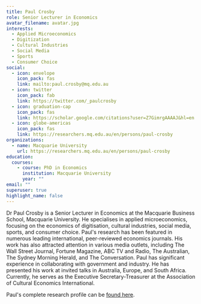 ```yaml
---
title: Paul Crosby
role: Senior Lecturer in Economics
avatar_filename: avatar.jpg
interests:
  - Applied Microeconomics
  - Digitization
  - Cultural Industries
  - Social Media
  - Sports
  - Consumer Choice
social:
  - icon: envelope
    icon_pack: fas
    link: mailto:paul.crosby@mq.edu.au
  - icon: twitter
    icon_pack: fab
    link: https://twitter.com/_paulcrosby
  - icon: graduation-cap
    icon_pack: fas
    link: https://scholar.google.com/citations?user=Z7GimrgAAAAJ&hl=en
  - icon: globe-americas
    icon_pack: fas
    link: https://researchers.mq.edu.au/en/persons/paul-crosby
organizations:
  - name: Macquarie University
    url: https://researchers.mq.edu.au/en/persons/paul-crosby
education:
  courses:
    - course: PhD in Economics
      institution: Macquarie University
      year: ""
email: ""
superuser: true
highlight_name: false
---
```

<!--StartFragment-->

Dr Paul Crosby is a Senior Lecturer in Economics at the Macquarie Business School, Macquarie University. He specialises in applied microeconomics, focusing on the economics of digitisation, cultural industries, social media, sports, and consumer choice. Paul's research has been featured in numerous leading international, peer-reviewed economics journals. His work has also attracted attention in various media outlets, including The Wall Street Journal, Fortune Magazine, ABC TV and Radio, The Australian, The Sydney Morning Herald, and The Conversation. Paul has significant experience in collaborating with government and industry. He has presented his work at invited talks in Australia, Europe, and South Africa. Currently, he serves as the Executive Secretary-Treasurer at the Association of Cultural Economics International.   

Paul's complete research profile can be [found here](https://researchers.mq.edu.au/en/persons/paul-crosby).

<!--EndFragment-->
